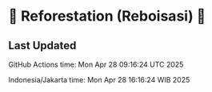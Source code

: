 
# 🌳 Reforestation (Reboisasi) 🌲

## Last Updated

GitHub Actions time: Mon Apr 28 09:16:24 UTC 2025

Indonesia/Jakarta time: Mon Apr 28 16:16:24 WIB 2025

